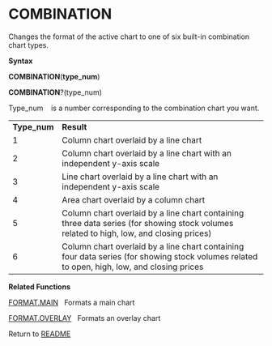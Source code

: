 # COMBINATION

Changes the format of the active chart to one of six built-in
combination chart types.

**Syntax**

**COMBINATION**(**type\_num**)

**COMBINATION**?(type\_num)

Type\_num&nbsp;&nbsp;&nbsp;&nbsp;is a number corresponding to the
combination chart you want.

|               |                                                                                                                                             |
| ------------- | ------------------------------------------------------------------------------------------------------------------------------------------- |
| **Type\_num** | **Result**                                                                                                                                  |
| 1             | Column chart overlaid by a line chart                                                                                                       |
| 2             | Column chart overlaid by a line chart with an independent y-axis scale                                                                      |
| 3             | Line chart overlaid by a line chart with an independent y-axis scale                                                                        |
| 4             | Area chart overlaid by a column chart                                                                                                       |
| 5             | Column chart overlaid by a line chart containing three data series (for showing stock volumes related to high, low, and closing prices)     |
| 6             | Column chart overlaid by a line chart containing four data series (for showing stock volumes related to open, high, low, and closing prices |

**Related Functions**

[FORMAT.MAIN](FORMAT.MAIN.md)&nbsp;&nbsp;&nbsp;Formats a main chart

[FORMAT.OVERLAY](FORMAT.OVERLAY.md)&nbsp;&nbsp;&nbsp;Formats an overlay chart



Return to [README](README.md)

